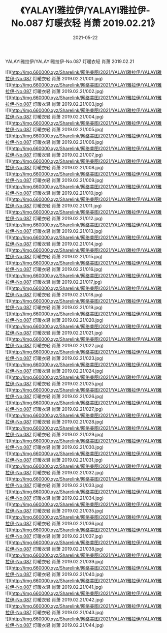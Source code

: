 ﻿---
layout: post
title:  《YALAYI雅拉伊/YALAYI雅拉伊-No.087 灯暖衣轻 肖萧 2019.02.21》
date:   2021-05-22
img: http://img.660000.xyz/Sharelink/网络美图/2021/YALAYI雅拉伊/YALAYI雅拉伊-No.087 灯暖衣轻 肖萧 2019.02.21/000.jpg
categories: [美女, 清纯, 唯美]
---

YALAYI雅拉伊/YALAYI雅拉伊-No.087 灯暖衣轻 肖萧 2019.02.21

 ![](http://img.660000.xyz/Sharelink/网络美图/2021/YALAYI雅拉伊/YALAYI雅拉伊-No.087 灯暖衣轻 肖萧 2019.02.21/001.jpg) <br>![](http://img.660000.xyz/Sharelink/网络美图/2021/YALAYI雅拉伊/YALAYI雅拉伊-No.087 灯暖衣轻 肖萧 2019.02.21/002.jpg) <br>![](http://img.660000.xyz/Sharelink/网络美图/2021/YALAYI雅拉伊/YALAYI雅拉伊-No.087 灯暖衣轻 肖萧 2019.02.21/003.jpg) <br>![](http://img.660000.xyz/Sharelink/网络美图/2021/YALAYI雅拉伊/YALAYI雅拉伊-No.087 灯暖衣轻 肖萧 2019.02.21/004.jpg) <br>![](http://img.660000.xyz/Sharelink/网络美图/2021/YALAYI雅拉伊/YALAYI雅拉伊-No.087 灯暖衣轻 肖萧 2019.02.21/005.jpg) <br>![](http://img.660000.xyz/Sharelink/网络美图/2021/YALAYI雅拉伊/YALAYI雅拉伊-No.087 灯暖衣轻 肖萧 2019.02.21/006.jpg) <br>![](http://img.660000.xyz/Sharelink/网络美图/2021/YALAYI雅拉伊/YALAYI雅拉伊-No.087 灯暖衣轻 肖萧 2019.02.21/007.jpg) <br>![](http://img.660000.xyz/Sharelink/网络美图/2021/YALAYI雅拉伊/YALAYI雅拉伊-No.087 灯暖衣轻 肖萧 2019.02.21/008.jpg) <br>![](http://img.660000.xyz/Sharelink/网络美图/2021/YALAYI雅拉伊/YALAYI雅拉伊-No.087 灯暖衣轻 肖萧 2019.02.21/009.jpg) <br>![](http://img.660000.xyz/Sharelink/网络美图/2021/YALAYI雅拉伊/YALAYI雅拉伊-No.087 灯暖衣轻 肖萧 2019.02.21/010.jpg) <br>![](http://img.660000.xyz/Sharelink/网络美图/2021/YALAYI雅拉伊/YALAYI雅拉伊-No.087 灯暖衣轻 肖萧 2019.02.21/011.jpg) <br>![](http://img.660000.xyz/Sharelink/网络美图/2021/YALAYI雅拉伊/YALAYI雅拉伊-No.087 灯暖衣轻 肖萧 2019.02.21/012.jpg) <br>![](http://img.660000.xyz/Sharelink/网络美图/2021/YALAYI雅拉伊/YALAYI雅拉伊-No.087 灯暖衣轻 肖萧 2019.02.21/013.jpg) <br>![](http://img.660000.xyz/Sharelink/网络美图/2021/YALAYI雅拉伊/YALAYI雅拉伊-No.087 灯暖衣轻 肖萧 2019.02.21/014.jpg) <br>![](http://img.660000.xyz/Sharelink/网络美图/2021/YALAYI雅拉伊/YALAYI雅拉伊-No.087 灯暖衣轻 肖萧 2019.02.21/015.jpg) <br>![](http://img.660000.xyz/Sharelink/网络美图/2021/YALAYI雅拉伊/YALAYI雅拉伊-No.087 灯暖衣轻 肖萧 2019.02.21/016.jpg) <br>![](http://img.660000.xyz/Sharelink/网络美图/2021/YALAYI雅拉伊/YALAYI雅拉伊-No.087 灯暖衣轻 肖萧 2019.02.21/017.jpg) <br>![](http://img.660000.xyz/Sharelink/网络美图/2021/YALAYI雅拉伊/YALAYI雅拉伊-No.087 灯暖衣轻 肖萧 2019.02.21/018.jpg) <br>![](http://img.660000.xyz/Sharelink/网络美图/2021/YALAYI雅拉伊/YALAYI雅拉伊-No.087 灯暖衣轻 肖萧 2019.02.21/019.jpg) <br>![](http://img.660000.xyz/Sharelink/网络美图/2021/YALAYI雅拉伊/YALAYI雅拉伊-No.087 灯暖衣轻 肖萧 2019.02.21/020.jpg) <br>![](http://img.660000.xyz/Sharelink/网络美图/2021/YALAYI雅拉伊/YALAYI雅拉伊-No.087 灯暖衣轻 肖萧 2019.02.21/021.jpg) <br>![](http://img.660000.xyz/Sharelink/网络美图/2021/YALAYI雅拉伊/YALAYI雅拉伊-No.087 灯暖衣轻 肖萧 2019.02.21/022.jpg) <br>![](http://img.660000.xyz/Sharelink/网络美图/2021/YALAYI雅拉伊/YALAYI雅拉伊-No.087 灯暖衣轻 肖萧 2019.02.21/023.jpg) <br>![](http://img.660000.xyz/Sharelink/网络美图/2021/YALAYI雅拉伊/YALAYI雅拉伊-No.087 灯暖衣轻 肖萧 2019.02.21/024.jpg) <br>![](http://img.660000.xyz/Sharelink/网络美图/2021/YALAYI雅拉伊/YALAYI雅拉伊-No.087 灯暖衣轻 肖萧 2019.02.21/025.jpg) <br>![](http://img.660000.xyz/Sharelink/网络美图/2021/YALAYI雅拉伊/YALAYI雅拉伊-No.087 灯暖衣轻 肖萧 2019.02.21/026.jpg) <br>![](http://img.660000.xyz/Sharelink/网络美图/2021/YALAYI雅拉伊/YALAYI雅拉伊-No.087 灯暖衣轻 肖萧 2019.02.21/027.jpg) <br>![](http://img.660000.xyz/Sharelink/网络美图/2021/YALAYI雅拉伊/YALAYI雅拉伊-No.087 灯暖衣轻 肖萧 2019.02.21/028.jpg) <br>![](http://img.660000.xyz/Sharelink/网络美图/2021/YALAYI雅拉伊/YALAYI雅拉伊-No.087 灯暖衣轻 肖萧 2019.02.21/029.jpg) <br>![](http://img.660000.xyz/Sharelink/网络美图/2021/YALAYI雅拉伊/YALAYI雅拉伊-No.087 灯暖衣轻 肖萧 2019.02.21/030.jpg) <br>![](http://img.660000.xyz/Sharelink/网络美图/2021/YALAYI雅拉伊/YALAYI雅拉伊-No.087 灯暖衣轻 肖萧 2019.02.21/031.jpg) <br>![](http://img.660000.xyz/Sharelink/网络美图/2021/YALAYI雅拉伊/YALAYI雅拉伊-No.087 灯暖衣轻 肖萧 2019.02.21/032.jpg) <br>![](http://img.660000.xyz/Sharelink/网络美图/2021/YALAYI雅拉伊/YALAYI雅拉伊-No.087 灯暖衣轻 肖萧 2019.02.21/033.jpg) <br>![](http://img.660000.xyz/Sharelink/网络美图/2021/YALAYI雅拉伊/YALAYI雅拉伊-No.087 灯暖衣轻 肖萧 2019.02.21/034.jpg) <br>![](http://img.660000.xyz/Sharelink/网络美图/2021/YALAYI雅拉伊/YALAYI雅拉伊-No.087 灯暖衣轻 肖萧 2019.02.21/035.jpg) <br>![](http://img.660000.xyz/Sharelink/网络美图/2021/YALAYI雅拉伊/YALAYI雅拉伊-No.087 灯暖衣轻 肖萧 2019.02.21/036.jpg) <br>![](http://img.660000.xyz/Sharelink/网络美图/2021/YALAYI雅拉伊/YALAYI雅拉伊-No.087 灯暖衣轻 肖萧 2019.02.21/037.jpg) <br>![](http://img.660000.xyz/Sharelink/网络美图/2021/YALAYI雅拉伊/YALAYI雅拉伊-No.087 灯暖衣轻 肖萧 2019.02.21/038.jpg) <br>![](http://img.660000.xyz/Sharelink/网络美图/2021/YALAYI雅拉伊/YALAYI雅拉伊-No.087 灯暖衣轻 肖萧 2019.02.21/039.jpg) <br>![](http://img.660000.xyz/Sharelink/网络美图/2021/YALAYI雅拉伊/YALAYI雅拉伊-No.087 灯暖衣轻 肖萧 2019.02.21/040.jpg) <br>![](http://img.660000.xyz/Sharelink/网络美图/2021/YALAYI雅拉伊/YALAYI雅拉伊-No.087 灯暖衣轻 肖萧 2019.02.21/041.jpg) <br>![](http://img.660000.xyz/Sharelink/网络美图/2021/YALAYI雅拉伊/YALAYI雅拉伊-No.087 灯暖衣轻 肖萧 2019.02.21/042.jpg) <br>![](http://img.660000.xyz/Sharelink/网络美图/2021/YALAYI雅拉伊/YALAYI雅拉伊-No.087 灯暖衣轻 肖萧 2019.02.21/043.jpg) <br>![](http://img.660000.xyz/Sharelink/网络美图/2021/YALAYI雅拉伊/YALAYI雅拉伊-No.087 灯暖衣轻 肖萧 2019.02.21/044.jpg) <br>